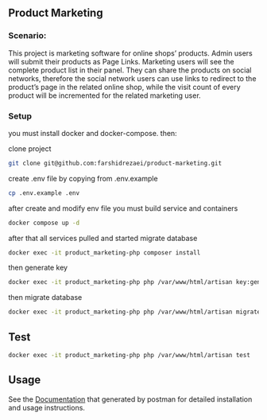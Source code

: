 ## Product Marketing

### Scenario:

This project is marketing software for online shops’ products. Admin users will submit their products as Page Links. Marketing
users will see the complete product list in their panel. They can share the products on social networks, therefore the social
network users can use links to redirect to the product’s page in the related online shop, while the visit count of every product
will be incremented for the related marketing user.

### Setup

you must install docker and docker-compose. then:

clone project

```bash
git clone git@github.com:farshidrezaei/product-marketing.git
```

create .env file by copying from .env.example

```bash
cp .env.example .env
```

after create and modify env file you must build service and containers

```bash
docker compose up -d
```

after that all services pulled and started migrate database

```bash
docker exec -it product_marketing-php composer install
```

then generate key

```bash
docker exec -it product_marketing-php php /var/www/html/artisan key:generate
```

then migrate database

```bash
docker exec -it product_marketing-php php /var/www/html/artisan migrate
```

## Test
```bash
docker exec -it product_marketing-php php /var/www/html/artisan test
```


## Usage

See the [Documentation](https://documenter.getpostman.com/view/3731742/2s9XxvSEZB) that generated by postman for detailed
installation and usage instructions.

